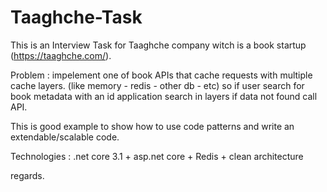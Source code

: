 # Taaghche-Task
This is an Interview Task for Taaghche company witch is a book startup (https://taaghche.com/).

Problem :
impelement one of book APIs that cache requests with multiple cache layers. (like memory - redis - other db - etc)
so if user search for book metadata with an id application search in layers if data not found call API.

This is good example to show how to use code patterns and write an extendable/scalable code.

Technologies :
.net core 3.1 + asp.net core + Redis + clean architecture  

regards.
